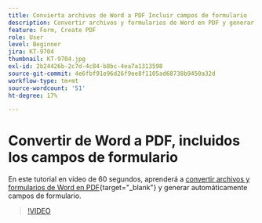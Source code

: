 ```yaml
---
title: Convierta archivos de Word a PDF Incluir campos de formulario
description: Convertir archivos y formularios de Word en PDF y generar automáticamente campos de formulario
feature: Form, Create PDF
role: User
level: Beginner
jira: KT-9704
thumbnail: KT-9704.jpg
exl-id: 2b24426b-2c7d-4c84-b8bc-4ea7a1313598
source-git-commit: 4e6fbf91e96d26f9ee8f1105ad68738b9450a32d
workflow-type: tm+mt
source-wordcount: '51'
ht-degree: 17%

---
```


# Convertir de Word a PDF, incluidos los campos de formulario

En este tutorial en vídeo de 60 segundos, aprenderá a [convertir archivos y formularios de Word en PDF](https://www.adobe.com/es/acrobat/online/word-to-pdf.html){target="_blank"} y generar automáticamente campos de formulario.

>[!VIDEO](https://video.tv.adobe.com/v/340082?quality=12&learn=on&hidetitle=true)
